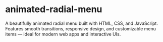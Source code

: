 # animated-radial-menu

A beautifully animated radial menu built with HTML, CSS, and JavaScript. Features smooth transitions, responsive design, and customizable menu items — ideal for modern web apps and interactive UIs.
